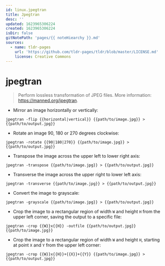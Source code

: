 ```yaml
---
id: linux.jpegtran
title: Jpegtran
desc: ''
updated: 1623965306224
created: 1623965306224
isDir: false
gitNotePath: 'pages/{{ noteHiearchy }}.md'
sources:
  - name: tldr-pages
    url: 'https://github.com/tldr-pages/tldr/blob/master/LICENSE.md'
    license: Creative Commons
---
```

# jpegtran

> Perform lossless transformation of JPEG files.
> More information: <https://manned.org/jpegtran>.

- Mirror an image horizontally or vertically:

`jpegtran -flip {{horizontal|vertical}} {{path/to/image.jpg}} > {{path/to/output.jpg}}`

- Rotate an image 90, 180 or 270 degrees clockwise:

`jpegtran -rotate {{90|180|270}} {{path/to/image.jpg}} > {{path/to/output.jpg}}`

- Transpose the image across the upper left to lower right axis:

`jpegtran -transpose {{path/to/image.jpg}} > {{path/to/output.jpg}}`

- Transverse the image across the upper right to lower left axis:

`jpegtran -transverse {{path/to/image.jpg}} > {{path/to/output.jpg}}`

- Convert the image to grayscale:

`jpegtran -grayscale {{path/to/image.jpg}} > {{path/to/output.jpg}}`

- Crop the image to a rectangular region of width `W` and height `H` from the upper left corner, saving the output to a specific file:

`jpegtran -crop {{W}}x{{H}} -outfile {{path/to/output.jpg}} {{path/to/image.jpg}}`

- Crop the image to a rectangular region of width `W` and height `H`, starting at point `X` and `Y` from the upper left corner:

`jpegtran -crop {{W}}x{{H}}+{{X}}+{{Y}} {{path/to/image.jpg}} > {{path/to/output.jpg}}`

